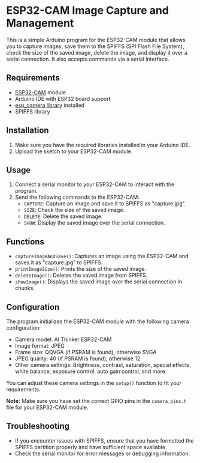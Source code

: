 # ESP32-CAM Image Capture and Management

This is a simple Arduino program for the ESP32-CAM module that allows you to capture images, save them to the SPIFFS (SPI Flash File System), check the size of the saved image, delete the image, and display it over a serial connection. It also accepts commands via a serial interface.

## Requirements
- [ESP32-CAM](https://www.espressif.com/en/products/socs/esp32-cam/overview) module
- Arduino IDE with ESP32 board support
- [esp_camera library](https://github.com/espressif/esp32-camera) installed
- SPIFFS library

## Installation
1. Make sure you have the required libraries installed in your Arduino IDE.
2. Upload the sketch to your ESP32-CAM module.

## Usage
1. Connect a serial monitor to your ESP32-CAM to interact with the program.
2. Send the following commands to the ESP32-CAM:
   - `CAPTURE`: Capture an image and save it to SPIFFS as "capture.jpg".
   - `SIZE`: Check the size of the saved image.
   - `DELETE`: Delete the saved image.
   - `SHOW`: Display the saved image over the serial connection.

## Functions
- `captureImageAndSave()`: Captures an image using the ESP32-CAM and saves it as "capture.jpg" to SPIFFS.
- `printImageSize()`: Prints the size of the saved image.
- `deleteImage()`: Deletes the saved image from SPIFFS.
- `showImage()`: Displays the saved image over the serial connection in chunks.

## Configuration
The program initializes the ESP32-CAM module with the following camera configuration:
- Camera model: AI Thinker ESP32-CAM
- Image format: JPEG
- Frame size: QQVGA (if PSRAM is found), otherwise SVGA
- JPEG quality: 40 (if PSRAM is found), otherwise 12
- Other camera settings: Brightness, contrast, saturation, special effects, white balance, exposure control, auto gain control, and more.

You can adjust these camera settings in the `setup()` function to fit your requirements.

**Note:** Make sure you have set the correct GPIO pins in the `camera_pins.h` file for your ESP32-CAM module.

## Troubleshooting
- If you encounter issues with SPIFFS, ensure that you have formatted the SPIFFS partition properly and have sufficient space available.
- Check the serial monitor for error messages or debugging information.
